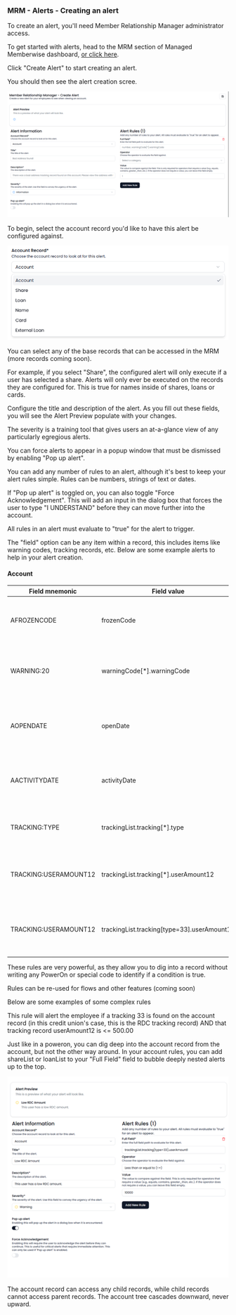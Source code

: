 ### MRM - Alerts - Creating an alert

To create an alert, you'll need Member Relationship Manager administrator access.

To get started with alerts, head to the MRM section of Managed Memberwise dashboard, [or click here](https://memberwise.io/dashboard/mrm/alerts).

Click "Create Alert" to start creating an alert.

You should then see the alert creation scree.

![alt text](../../assets/image5.png)

To begin, select the account record you'd like to have this alert be configured against.

![alt text](../../assets/image6.png)

You can select any of the base records that can be accessed in the MRM (more records coming soon).

For example, if you select "Share", the configured alert will only execute if a user has selected a share. Alerts will only ever be executed on the records they are configured for. This is true for names inside of shares, loans or cards.

Configure the title and description of the alert. As you fill out these fields, you will see the Alert Preview populate with your changes.

The severity is a training tool that gives users an at-a-glance view of any particularly egregious alerts.

You can force alerts to appear in a popup window that must be dismissed by enabling "Pop up alert".

You can add any number of rules to an alert, although it's best to keep your alert rules simple. Rules can be numbers, strings of text or dates.

If "Pop up alert" is toggled on, you can also toggle "Force Acknowledgement". This will add an input in the dialog box that forces the user to type "I UNDERSTAND" before they can move further into the account.

All rules in an alert must evaluate to "true" for the alert to trigger.

The "field" option can be any item within a record, this includes items like warning codes, tracking records, etc. Below are some example alerts to help in your alert creation.

#### Account

| Field mnemonic        | Field value                                 | Operator                 | Value      | Notes                                                                                         |
| --------------------- | ------------------------------------------- | ------------------------ | ---------- | --------------------------------------------------------------------------------------------- |
| AFROZENCODE           | frozenCode                                  | equals                   | 0          | If the account's frozen code value is "0", this will equate to true.                          |
| WARNING:20            | warningCode[*].warningCode                  | contains                 | 5          | If the account record warnings list has a warning code of "5", this will equate to true.      |
| AOPENDATE             | openDate                                    | less_than_or_equal_to    | NOW(-180)  | If the account's open date is <= now - 180 days, this will equate to "true"                   |
| AACTIVITYDATE         | activityDate                                | greater_than_or_equal_to | 2020-01-01 | If the account's activity date is on 01/01/2020, this will equate to true                     |
| TRACKING:TYPE         | trackingList.tracking[*].type               | equals                   | 33         | If the account has a tracking type 33, this will equate to true.                              |
| TRACKING:USERAMOUNT12 | trackingList.tracking[*].userAmount12       | equals                   | 10000      | If the account has ANY tracking with an userAmount12, this will equate to true.               |
| TRACKING:USERAMOUNT12 | trackingList.tracking[type=33].userAmount12 | equals                   | 10000      | If the account a tracking type 33 with userAmount12 equal to 10000, this will equate to true. |

These rules are very powerful, as they allow you to dig into a record without writing any PowerOn or special code to identify if a condition is true.

Rules can be re-used for flows and other features (coming soon)

Below are some examples of some complex rules

This rule will alert the employee if a tracking 33 is found on the account record (in this credit union's case, this is the RDC tracking record) AND that tracking record userAmount12 is <= 500.00

Just like in a poweron, you can dig deep into the account record from the account, but not the other way around. In your account rules, you can add shareList or loanList to your "Full Field" field to bubble deeply nested alerts up to the top.

![alt text](../../assets/image8.png)

The account record can access any child records, while child records cannot access parent records. The account tree cascades downward, never upward.
